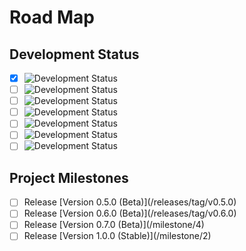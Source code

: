# Road Map

## Development Status

-   [x] ![Development Status](https://img.shields.io/badge/status-planning-lightgrey.svg?longCache=true)
-   [ ] ![Development Status](https://img.shields.io/badge/status-pre--alpha-red.svg?longCache=true)
-   [ ] ![Development Status](https://img.shields.io/badge/status-alpha-yellow.svg?longCache=true)
-   [ ] ![Development Status](https://img.shields.io/badge/status-beta-brightgreen.svg?longCache=true)
-   [ ] ![Development Status](https://img.shields.io/badge/status-stable-blue.svg?longCache=true)
-   [ ] ![Development Status](https://img.shields.io/badge/status-mature-8A2BE2.svg?longCache=true)
-   [ ] ![Development Status](https://img.shields.io/badge/status-inactive-lightgrey.svg?longCache=true)

## Project Milestones

-   [ ] Release [Version 0.5.0 (Beta)](<REPO URL>/releases/tag/v0.5.0)
-   [ ] Release [Version 0.6.0 (Beta)](<REPO URL>/releases/tag/v0.6.0)
-   [ ] Release [Version 0.7.0 (Beta)](<REPO URL>/milestone/4)
-   [ ] Release [Version 1.0.0 (Stable)](<REPO URL>/milestone/2)
